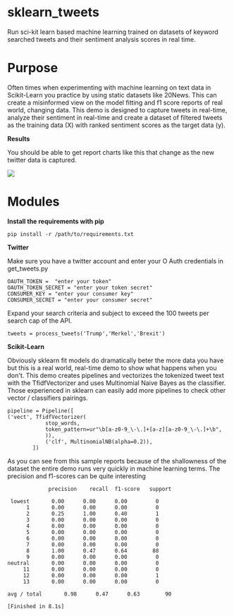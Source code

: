 # sklearn_tweets
Run sci-kit learn based machine learning trained on datasets of keyword searched tweets and their sentiment
analysis scores in real time. 

# Purpose
Often times when experimenting with machine learning on text data in Scikit-Learn you practice by using static datasets like 20News. This can create a misinformed view on the model fitting and f1 score reports of real world, changing data. This demo is designed to capture tweets in real-time, analyze their sentiment in real-time and create a dataset of filtered tweets as the training data (X) with ranked sentiment scores as the target data (y). 


**Results**

You should be able to get report charts like this that change as the new twitter data is captured.


<img src=http://i.imgur.com/Rt85Gcg.png>

# Modules
**Install the requirements with pip**

	pip install -r /path/to/requirements.txt

**Twitter**

Make sure you have a twitter account and enter your O Auth credentials in get_tweets.py

	OAUTH_TOKEN =  "enter your token" 
	OAUTH_TOKEN_SECRET = "enter your token secret"
	CONSUMER_KEY = "enter your consumer key"
	CONSUMER_SECRET = "enter your consumer secret"

Expand your search criteria and subject to exceed the 100 tweets per search cap of the API.

	tweets = process_tweets('Trump','Merkel','Brexit')


**Scikit-Learn**

Obviously sklearn fit models do dramatically beter the more data you have but this is a real world,
real-time demo to show what happens when you don't. This demo creates pipelines and vectorizes the 
tokenized tweet text with the TfidfVectorizer and uses Multinomial Naive Bayes as the classifier.
Those experienced in sklearn can easily add more pipelines to check other vector / classifiers pairings.

	pipeline = Pipeline([
	('vect', TfidfVectorizer(
				stop_words,
				token_pattern=ur"\b[a-z0-9_\-\.]+[a-z][a-z0-9_\-\.]+\b",
				)),
				('clf', MultinomialNB(alpha=0.2)),
			])


As you can see from this sample reports because of the shallowness of the dataset the entire demo runs
very quickly in machine learning terms. The precision and f1-scores can be quite interesting

		         precision    recall  f1-score   support

     lowest       0.00      0.00      0.00         0
          1       0.00      0.00      0.00         0
          2       0.25      1.00      0.40         1
          3       0.00      0.00      0.00         0
          4       0.00      0.00      0.00         0
          5       0.00      0.00      0.00         0
          6       0.00      0.00      0.00         0
          7       0.00      0.00      0.00         0
          8       1.00      0.47      0.64        88
          9       0.00      0.00      0.00         0
    neutral       0.00      0.00      0.00         0
         11       0.00      0.00      0.00         0
         12       0.00      0.00      0.00         1
         13       0.00      0.00      0.00         0

	avg / total       0.98      0.47      0.63        90

	[Finished in 8.1s]






